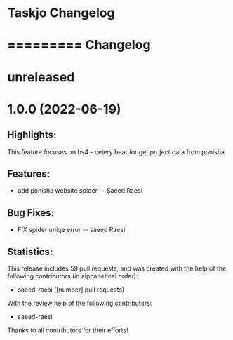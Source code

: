 # Taskjo Changelog

=========
Changelog
=========

unreleased
==========



1.0.0 (2022-06-19)
===================

Highlights:
-----------

This feature focuses on bs4 - celery beat for get project data from ponisha

Features:
---------
* add ponisha website spider -- Saeed Raesi

Bug Fixes:
----------
* FIX spider uniqe error -- saeed Raesi

Statistics:
-----------

This release includes 59 pull requests, and was created with the help of the following contributors (in alphabetical order):

* saeed-raesi ([number] pull requests)

With the review help of the following contributors:

* saeed-raesi


Thanks to all contributors for their efforts!

